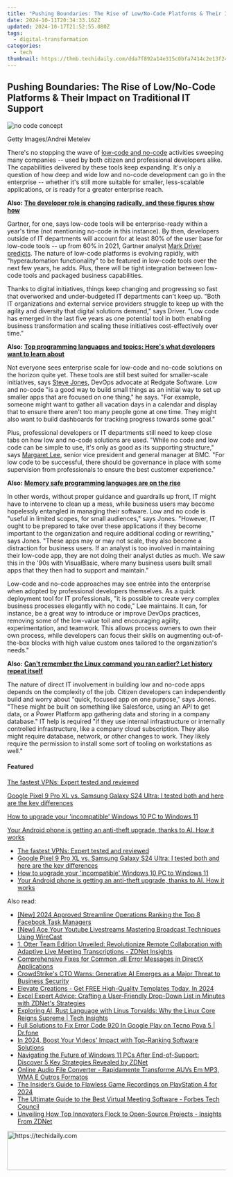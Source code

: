 ```yaml
---
title: "Pushing Boundaries: The Rise of Low/No-Code Platforms & Their Impact on Traditional IT Support"
date: 2024-10-11T20:34:33.162Z
updated: 2024-10-17T21:52:55.080Z
tags:
  - digital-transformation
categories:
  - tech
thumbnail: https://thmb.techidaily.com/dda7f892a14e315c0bfa7414c2e13f2432b695f38c3a471ddf15f2d24d24baec.jpg
---
```


## Pushing Boundaries: The Rise of Low/No-Code Platforms & Their Impact on Traditional IT Support

![no code concept](https://www.zdnet.com/a/img/resize/93d14975b46726c96e2b0371c083023d048df880/2023/03/14/3578d7b7-f6f9-42fc-b819-4549fa083ed5/gettyimages-1313467770.jpg?auto=webp&width=1280)

Getty Images/Andrei Metelev

There's no stopping the wave of [low-code and no-code](https://www.zdnet.com/article/low-code-development-heres-how-its-being-used/) activities sweeping many companies -- used by both citizen and professional developers alike. The capabilities delivered by these tools keep expanding. It's only a question of how deep and wide low and no-code development can go in the enterprise -- whether it's still more suitable for smaller, less-scalable applications, or is ready for a greater enterprise reach.

**Also:** [**The developer role is changing radically, and these figures show how**](https://www.zdnet.com/article/the-developer-role-is-changing-radically-and-these-figures-show-how/)

Gartner, for one, says low-code tools will be enterprise-ready within a year's time (not mentioning no-code in this instance). By then, developers outside of IT departments will account for at least 80% of the user base for low-code tools -- up from 60% in 2021, Gartner analyst [Mark Driver](https://www.gartner.com/en/experts/mark-driver) [predicts](https://appian.com/learn/resources/resource-center/google/2023/gartner-emerging-technologies--the-future-of-low-code-report.html). The nature of low-code platforms is evolving rapidly, with "hyperautomation functionality" to be featured in low-code tools over the next few years, he adds. Plus, there will be tight integration between low-code tools and packaged business capabilities. 

Thanks to digital initiatives, things keep changing and progressing so fast that overworked and under-budgeted IT departments can't keep up. "Both IT organizations and external service providers struggle to keep up with the agility and diversity that digital solutions demand," says Driver. "Low code has emerged in the last five years as one potential tool in both enabling business transformation and scaling these initiatives cost-effectively over time."

**Also:** [**Top programming languages and topics: Here's what developers want to learn about**](https://www.zdnet.com/article/top-programming-languages-and-topics-heres-what-developers-want-to-learn-about/)

Not everyone sees enterprise scale for low-code and no-code solutions on the horizon quite yet. These tools are still best suited for smaller-scale initiatives, says [Steve Jones](https://www.linkedin.com/in/way0utwest/), DevOps advocate at Redgate Software. Low and no-code "is a good way to build small things as an initial way to set up smaller apps that are focused on one thing," he says. "For example, someone might want to gather all vacation days in a calendar and display that to ensure there aren't too many people gone at one time. They might also want to build dashboards for tracking progress towards some goal."

Plus, professional developers or IT departments still need to keep close tabs on how low and no-code solutions are used. "While no code and low code can be simple to use, it's only as good as its supporting structure," says [Margaret Lee](https://theorg.com/org/bmc-software/org-chart/margaret-lee), senior vice president and general manager at BMC. "For low code to be successful, there should be governance in place with some supervision from professionals to ensure the best customer experience." 

**Also:** [**Memory safe programming languages are on the rise**](https://www.zdnet.com/article/memory-safe-programming-languages-are-on-the-rise-heres-how-developers-should-respond/)

In other words, without proper guidance and guardrails up front, IT might have to intervene to clean up a mess, while business users may become hopelessly entangled in managing their software. Low and no code is "useful in limited scopes, for small audiences," says Jones. "However, IT ought to be prepared to take over these applications if they become important to the organization and require additional coding or rewriting," says Jones. "These apps may or may not scale, they also become a distraction for business users. If an analyst is too involved in maintaining their low-code app, they are not doing their analyst duties as much. We saw this in the '90s with VisualBasic, where many business users built small apps that they then had to support and maintain." 

Low-code and no-code approaches may see entrée into the enterprise when adopted by professional developers themselves. As a quick deployment tool for IT professionals, "it is possible to create very complex business processes elegantly with no code," Lee maintains. It can, for instance, be a great way to introduce or improve DevOps practices, removing some of the low-value toil and encouraging agility, experimentation, and teamwork. This allows process owners to own their own process, while developers can focus their skills on augmenting out-of-the-box blocks with high value custom ones tailored to the organization's needs." 

**Also:** [**Can't remember the Linux command you ran earlier? Let history repeat itself**](https://www.zdnet.com/article/cant-remember-the-linux-command-let-history-repeat-itself/)

The nature of direct IT involvement in building low and no-code apps depends on the complexity of the job. Citizen developers can independently build and worry about "quick, focused app on one purpose," says Jones. "These might be built on something like Salesforce, using an API to get data, or a Power Platform app gathering data and storing in a company database." IT help is required "if they use internal infrastructure or internally controlled infrastructure, like a company cloud subscription. They also might require database, network, or other changes to work. They likely require the permission to install some sort of tooling on workstations as well." 

#### Featured

[The fastest VPNs: Expert tested and reviewed](https://www.zdnet.com/article/fastest-vpn/ "The fastest VPNs: Expert tested and reviewed")

[Google Pixel 9 Pro XL vs. Samsung Galaxy S24 Ultra: I tested both and here are the key differences](https://www.zdnet.com/article/google-pixel-9-pro-xl-vs-samsung-galaxy-s24-ultra/ "Google Pixel 9 Pro XL vs. Samsung Galaxy S24 Ultra: I tested both and here are the key differences")

[How to upgrade your 'incompatible' Windows 10 PC to Windows 11](https://www.zdnet.com/article/how-to-upgrade-your-incompatible-windows-10-pc-to-windows-11/ "How to upgrade your 'incompatible' Windows 10 PC to Windows 11")

[Your Android phone is getting an anti-theft upgrade, thanks to AI. How it works](https://www.zdnet.com/article/your-android-phone-is-getting-an-anti-theft-upgrade-thanks-to-ai-how-it-works/ "Your Android phone is getting an anti-theft upgrade, thanks to AI. How it works")

* [The fastest VPNs: Expert tested and reviewed](https://www.zdnet.com/article/fastest-vpn/ "The fastest VPNs: Expert tested and reviewed")
* [Google Pixel 9 Pro XL vs. Samsung Galaxy S24 Ultra: I tested both and here are the key differences](https://www.zdnet.com/article/google-pixel-9-pro-xl-vs-samsung-galaxy-s24-ultra/ "Google Pixel 9 Pro XL vs. Samsung Galaxy S24 Ultra: I tested both and here are the key differences")
* [How to upgrade your 'incompatible' Windows 10 PC to Windows 11](https://www.zdnet.com/article/how-to-upgrade-your-incompatible-windows-10-pc-to-windows-11/ "How to upgrade your 'incompatible' Windows 10 PC to Windows 11")
* [Your Android phone is getting an anti-theft upgrade, thanks to AI. How it works](https://www.zdnet.com/article/your-android-phone-is-getting-an-anti-theft-upgrade-thanks-to-ai-how-it-works/ "Your Android phone is getting an anti-theft upgrade, thanks to AI. How it works")

<ins class="adsbygoogle"
     style="display:block"
     data-ad-format="autorelaxed"
     data-ad-client="ca-pub-7571918770474297"
     data-ad-slot="1223367746"></ins>

<ins class="adsbygoogle"
     style="display:block"
     data-ad-client="ca-pub-7571918770474297"
     data-ad-slot="8358498916"
     data-ad-format="auto"
     data-full-width-responsive="true"></ins>

<span class="atpl-alsoreadstyle">Also read:</span>
<div><ul>
<li><a href="https://facebook-videos.techidaily.com/new-2024-approved-streamline-operations-ranking-the-top-8-facebook-task-managers/"><u>[New] 2024 Approved Streamline Operations Ranking the Top 8 Facebook Task Managers</u></a></li>
<li><a href="https://youtube-videos.techidaily.com/new-ace-your-youtube-livestreams-mastering-broadcast-techniques-using-wirecast/"><u>[New] Ace Your Youtube Livestreams Mastering Broadcast Techniques Using WireCast</u></a></li>
<li><a href="https://app-tips.techidaily.com/1-otter-team-edition-unveiled-revolutionize-remote-collaboration-with-adaptive-live-meeting-transcriptions-zdnet-insights/"><u>1. Otter Team Edition Unveiled: Revolutionize Remote Collaboration with Adaptive Live Meeting Transcriptions - ZDNet Insights</u></a></li>
<li><a href="https://techno-recovery.techidaily.com/comprehensive-fixes-for-common-dll-error-messages-in-directx-applications/"><u>Comprehensive Fixes for Common .dll Error Messages in DirectX Applications</u></a></li>
<li><a href="https://app-tips.techidaily.com/crowdstrikes-cto-warns-generative-ai-emerges-as-a-major-threat-to-business-security/"><u>CrowdStrike's CTO Warns: Generative AI Emerges as a Major Threat to Business Security</u></a></li>
<li><a href="https://facebook-video-footage.techidaily.com/elevate-creations-get-free-high-quality-templates-today-in-2024/"><u>Elevate Creations - Get FREE High-Quality Templates Today, In 2024</u></a></li>
<li><a href="https://app-tips.techidaily.com/excel-expert-advice-crafting-a-user-friendly-drop-down-list-in-minutes-with-zdnets-strategies/"><u>Excel Expert Advice: Crafting a User-Friendly Drop-Down List in Minutes with ZDNet's Strategies</u></a></li>
<li><a href="https://app-tips.techidaily.com/exploring-ai-rust-language-with-linus-torvalds-why-the-linux-core-reigns-supreme-tech-insights/"><u>Exploring AI, Rust Language with Linus Torvalds: Why the Linux Core Reigns Supreme | Tech Insights</u></a></li>
<li><a href="https://howto.techidaily.com/full-solutions-to-fix-error-code-920-in-google-play-on-tecno-pova-5-drfone-by-drfone-fix-android-problems-fix-android-problems/"><u>Full Solutions to Fix Error Code 920 In Google Play on Tecno Pova 5 | Dr.fone</u></a></li>
<li><a href="https://youtube-web.techidaily.com/24-boost-your-videos-impact-with-top-ranking-software-solutions/"><u>In 2024, Boost Your Videos' Impact with Top-Ranking Software Solutions</u></a></li>
<li><a href="https://app-tips.techidaily.com/navigating-the-future-of-windows-11-pcs-after-end-of-support-discover-5-key-strategies-revealed-by-zdnet/"><u>Navigating the Future of Windows 11 PCs After End-of-Support: Discover 5 Key Strategies Revealed by ZDNet</u></a></li>
<li><a href="https://win-howtos.techidaily.com/online-audio-file-converter-rapidamente-transforme-auvs-em-mp3-wma-e-outros-formatos/"><u>Online Audio File Converter - Rapidamente Transforme AUVs Em MP3, WMA E Outros Formatos</u></a></li>
<li><a href="https://screen-recording.techidaily.com/the-insiders-guide-to-flawless-game-recordings-on-playstation-4-for-2024/"><u>The Insider’s Guide to Flawless Game Recordings on PlayStation 4 for 2024</u></a></li>
<li><a href="https://app-tips.techidaily.com/the-ultimate-guide-to-the-best-virtual-meeting-software-forbes-tech-council/"><u>The Ultimate Guide to the Best Virtual Meeting Software - Forbes Tech Council</u></a></li>
<li><a href="https://app-tips.techidaily.com/unveiling-how-top-innovators-flock-to-open-source-projects-insights-from-zdnet/"><u>Unveiling How Top Innovators Flock to Open-Source Projects - Insights From ZDNet</u></a></li>
</ul></div>

<!-- affiliate ads begin -->
<a href="https://aligracehair.sjv.io/c/5597632/2087253/19272" target="_top" id="2087253">
  <img src="//a.impactradius-go.com/display-ad/19272-2087253" border="0" alt="https://techidaily.com" width="728" height="90"/>
</a>
<img height="0" width="0" src="https://aligracehair.sjv.io/i/5597632/2087253/19272" style="position:absolute;visibility:hidden;" border="0" />
<!-- affiliate ads end -->

